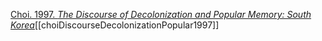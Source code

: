 [Choi. 1997. _The Discourse of Decolonization and Popular Memory: South Korea_](zotero://select/items/1_AEZMK7Z8)[[choiDiscourseDecolonizationPopular1997]]
